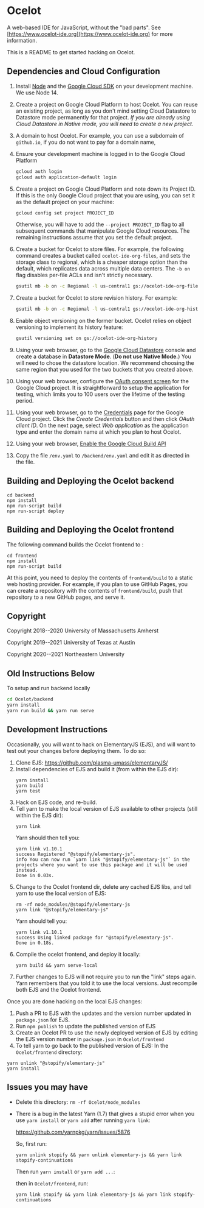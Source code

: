 # Ocelot

A web-based IDE for JavaScript, without the "bad parts".  See
[https://www.ocelot-ide.org](https://www.ocelot-ide.org) for more information.

This is a README to get started hacking on Ocelot.

## Dependencies and Cloud Configuration

1. Install [Node](https://nodejs.org/en/) and the
   [Google Cloud SDK](https://cloud.google.com/sdk/) on your development
   machine. We use Node 14.

1. Create a project on Google Cloud Platform to host Ocelot. You can
   reuse an existing project, as long as you don't mind setting Cloud Datastore
   to Datastore mode permanently for that project. *If you are already using
   Cloud Datastore in Native mode, you will need to create a new project.*

1. A domain to host Ocelot. For example, you can use a subdomain of
   `github.io`, if you do not want to pay for a domain name,
    

1. Ensure your development machine is logged in to the Google Cloud Platform
    ```bash
    gcloud auth login
    gcloud auth application-default login
    ```


1. Create a project on Google Cloud Platform and note down its Project ID.
   If this is the only Google Cloud project that you are using, you can set it
   as the default project on your machine:

    ```bash
    gcloud config set project PROJECT_ID
    ```

    Otherwise, you will have to add the `--project PROJECT_ID` flag to all
    subsequent commands that manipulate Google Cloud resources. The remaining
    instructions assume that you set the default project.

1. Create a bucket for Ocelot to store files. For example, the following
   command creates a bucket called `ocelot-ide-org-files`, and sets the storage
   class to regional, which is a cheaper storage option than the default, which
   replicates data across multiple data centers. The `-b on` flag disables
   per-file ACLs and isn't strictly necessary.

   ```bash
   gsutil mb -b on -c Regional -l us-central1 gs://ocelot-ide-org-files
   ```

1. Create a bucket for Ocelot to store revision history. For example:

   ```bash
   gsutil mb -b on -c Regional -l us-central1 gs://ocelot-ide-org-history
   ```

1. Enable object versioning on the former bucket. Ocelot relies on object
   versioning to implement its history feature:


   ```bash
   gsutil versioning set on gs://ocelot-ide-org-history
   ```

1. Using your web browser, go to the 
   [Google Cloud Datastore](https://console.cloud.google.com/datastore) 
   console and create a database in **Datastore Mode**. (**Do not use
   Native Mode.**) You will need to chose the datastore location. We recommend
   choosing the same region that you used for the two buckets that you created
   above.

1. Using your web browser, configure the 
   [OAuth consent screen](https://console.cloud.google.com/apis/credentials/consent)
   for the Google Cloud project. It is straightforward to setup the application
   for testing, which limits you to 100 users over the lifetime of the testing
   period.

1. Using your web browser, go to the
   [Credentials](https://console.cloud.google.com/apis/credentials) page for
   the Google Cloud project. Click the *Create Credentials* button and then
   click *OAuth client ID*. On the next page, select *Web application* as
   the application type and enter the domain name at which you plan to
   host Ocelot.

1. Using your web browser,
  [Enable the Google Cloud Build API](https://console.developers.google.com/apis/library/cloudbuild.googleapis.com)

1. Copy the file `/env.yaml` to `/backend/env.yaml` and edit it as directed
   in the file.

## Building and Deploying the Ocelot backend

```
cd backend
npm install
npm run-script build
npm run-script deploy
```

## Building and Deploying the Ocelot frontend

The following command builds the Ocelot frontend to :

```
cd frontend
npm install
npm run-script build
```

At this point, you need to deploy the contents of `frontend/build` to a
static web hosting provider. For example, if you plan to use GitHub Pages, you
can create a repository with the contents of `frontend/build`, push that
repository to a new GitHub pages, and serve it.

## Copyright

Copyright 2018--2020 University of Massachusetts Amherst

Copyright 2019--2021 University of Texas at Austin

Copyright 2020--2021 Northeastern University


## Old Instructions Below

To setup and run backend locally

```bash
cd Ocelot/backend
yarn install
yarn run build && yarn run serve
```

## Development Instructions

Occasionally, you will want to hack on ElementaryJS (EJS), and will want to test out your changes before deploying them. To do so:

1. Clone EJS: https://github.com/plasma-umass/elementaryJS/
1. Install dependencies of EJS and build it (from within the EJS dir):
    ```
    yarn install
    yarn build
    yarn test
    ```
1. Hack on EJS code, and re-build.
1. Tell yarn to make the local version of EJS available to other projects (still within the EJS dir):
    ```
    yarn link
    ```
    Yarn should then tell you:
    ```
    yarn link v1.10.1
    success Registered "@stopify/elementary-js".
    info You can now run `yarn link "@stopify/elementary-js"` in the projects where you want to use this package and it will be used instead.
    Done in 0.03s.
    ```
1. Change to the Ocelot frontend dir, delete any cached EJS libs, and tell yarn to use the local version of EJS:
    ```
    rm -rf node_modules/@stopify/elementary-js
    yarn link "@stopify/elementary-js"
    ```
    Yarn should tell you:
    ```
    yarn link v1.10.1
    success Using linked package for "@stopify/elementary-js".
    Done in 0.18s.
    ```
1. Compile the ocelot frontend, and deploy it locally:
    ```
    yarn build && yarn serve-local
    ```
1. Further changes to EJS will not require you to run the "link" steps again. Yarn remembers that you told it to use the local versions. Just recompile both EJS and the Ocelot frontend.

Once you are done hacking on the local EJS changes:
1. Push a PR to EJS with the updates and the version number updated in `package.json` for EJS.
1. Run `npm publish` to update the published version of EJS
1. Create an Ocelot PR to use the newly deployed version of EJS by editing the EJS version number in `package.json` in `Ocelot/frontend`
1. To tell yarn to go back to the published version of EJS:
In the `Ocelot/frontend` directory:
```
yarn unlink "@stopify/elementary-js"
yarn install
```

## Issues you may have

- Delete this directory: `rm -rf Ocelot/node_modules`

- There is a bug in the latest Yarn (1.7) that gives a stupid error when you
  use `yarn install` or `yarn add` after running `yarn link`:

  https://github.com/yarnpkg/yarn/issues/5876

  So, first run:

  ```
  yarn unlink stopify && yarn unlink elementary-js && yarn link stopify-continuations
  ```

  Then run `yarn install` or `yarn add ...`:

  then in `Ocelot/frontend`, run:

  ```
  yarn link stopify && yarn link elementary-js && yarn link stopify-continuations
  ```
